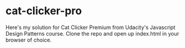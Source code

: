 # cat-clicker-pro
 Here's my solution for Cat Clicker Premium from Udacity's Javascript Design Patterns course.  Clone the repo and open up index.html in your browser of choice.
